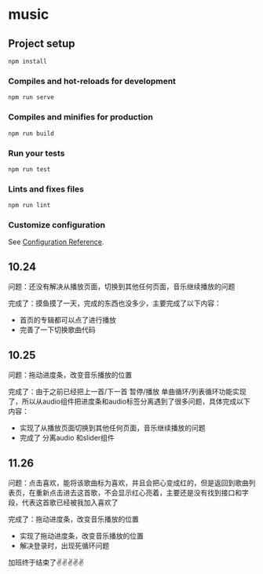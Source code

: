 # music

## Project setup
```
npm install
```

### Compiles and hot-reloads for development
```
npm run serve
```

### Compiles and minifies for production
```
npm run build
```

### Run your tests
```
npm run test
```

### Lints and fixes files
```
npm run lint
```

### Customize configuration
See [Configuration Reference](https://cli.vuejs.org/config/).


## 10.24

问题：还没有解决从播放页面，切换到其他任何页面，音乐继续播放的问题

完成了：摸鱼摸了一天，完成的东西也没多少，主要完成了以下内容：

* 首页的专辑都可以点了进行播放
* 完善了一下切换歌曲代码


## 10.25

问题：拖动进度条，改变音乐播放的位置

完成了：由于之前已经把上一首/下一首 暂停/播放 单曲循环/列表循环功能实现了，所以从audio组件把进度条和audio标签分离遇到了很多问题，具体完成以下内容：

* 实现了从播放页面切换到其他任何页面，音乐继续播放的问题
* 完成了 分离audio 和slider组件
  

## 11.26

问题：点击喜欢，能将该歌曲标为喜欢，并且会把心变成红的，但是返回到歌曲列表页，在重新点击进去这首歌，不会显示红心亮着，主要还是没有找到接口和字段，代表这首歌已经被我加入喜欢了

完成了：拖动进度条，改变音乐播放的位置

* 实现了拖动进度条，改变音乐播放的位置
* 解决登录时，出现死循环问题
  
加班终于结束了✌✌✌✌✌